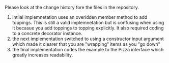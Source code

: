 Please look at the change history fore the files in the repository.

1. intiial implemnetation uses an overidden member method to add toppings. This is still a valid implemnetation but is confusing when using it becasue you add toppings to topping explicitly. It also required coding to a concrete decorator instance.
2. the next implementation switched to using a constructor input argument which made it clearer that you are "wrapping" items as you "go down"
3. the final implementation codes the example to the Pizza interface which greatly increases readability.

